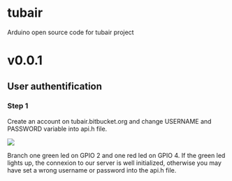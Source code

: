 # tubair
Arduino open source code for tubair project

# v0.0.1
## User authentification 
### Step 1 
Create an account on tubair.bitbucket.org and change USERNAME and PASSWORD variable into api.h file.

![](http://nsa38.casimages.com/img/2016/08/17/160817104452784409.png)

Branch one green led on GPIO 2 and one red led on GPIO 4. If the green led lights up, the connexion to our server is well initialized, otherwise you
may have set a wrong username or password into the api.h file. 
